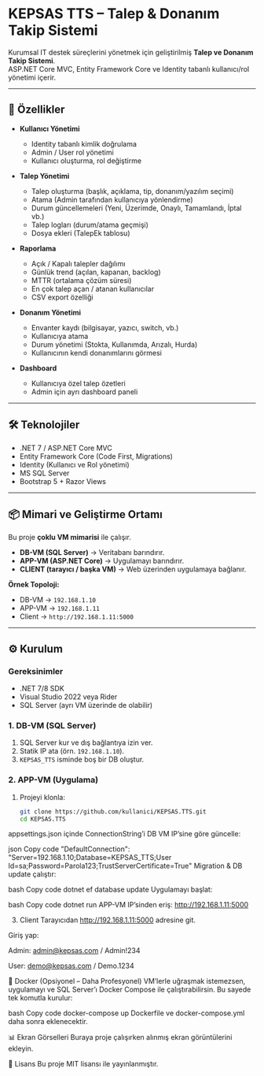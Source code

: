 # KEPSAS TTS – Talep & Donanım Takip Sistemi

Kurumsal IT destek süreçlerini yönetmek için geliştirilmiş **Talep ve Donanım Takip Sistemi**.  
ASP.NET Core MVC, Entity Framework Core ve Identity tabanlı kullanıcı/rol yönetimi içerir.

---

## 🚀 Özellikler
- **Kullanıcı Yönetimi**
  - Identity tabanlı kimlik doğrulama
  - Admin / User rol yönetimi
  - Kullanıcı oluşturma, rol değiştirme

- **Talep Yönetimi**
  - Talep oluşturma (başlık, açıklama, tip, donanım/yazılım seçimi)
  - Atama (Admin tarafından kullanıcıya yönlendirme)
  - Durum güncellemeleri (Yeni, Üzerimde, Onaylı, Tamamlandı, İptal vb.)
  - Talep logları (durum/atama geçmişi)
  - Dosya ekleri (TalepEk tablosu)

- **Raporlama**
  - Açık / Kapalı talepler dağılımı
  - Günlük trend (açılan, kapanan, backlog)
  - MTTR (ortalama çözüm süresi)
  - En çok talep açan / atanan kullanıcılar
  - CSV export özelliği

- **Donanım Yönetimi**
  - Envanter kaydı (bilgisayar, yazıcı, switch, vb.)
  - Kullanıcıya atama
  - Durum yönetimi (Stokta, Kullanımda, Arızalı, Hurda)
  - Kullanıcının kendi donanımlarını görmesi

- **Dashboard**
  - Kullanıcıya özel talep özetleri
  - Admin için ayrı dashboard paneli

---

## 🛠️ Teknolojiler
- .NET 7 / ASP.NET Core MVC
- Entity Framework Core (Code First, Migrations)
- Identity (Kullanıcı ve Rol yönetimi)
- MS SQL Server
- Bootstrap 5 + Razor Views

---

## 📦 Mimari ve Geliştirme Ortamı

Bu proje **çoklu VM mimarisi** ile çalışır.  
- **DB-VM (SQL Server)** → Veritabanı barındırır.  
- **APP-VM (ASP.NET Core)** → Uygulamayı barındırır.  
- **CLIENT (tarayıcı / başka VM)** → Web üzerinden uygulamaya bağlanır.  

**Örnek Topoloji:**
- DB-VM → `192.168.1.10`  
- APP-VM → `192.168.1.11`  
- Client → `http://192.168.1.11:5000`

---

## ⚙️ Kurulum

### Gereksinimler
- .NET 7/8 SDK
- Visual Studio 2022 veya Rider
- SQL Server (ayrı VM üzerinde de olabilir)

### 1. DB-VM (SQL Server)
1. SQL Server kur ve dış bağlantıya izin ver.  
2. Statik IP ata (örn. `192.168.1.10`).  
3. `KEPSAS_TTS` isminde boş bir DB oluştur.

### 2. APP-VM (Uygulama)
1. Projeyi klonla:  
   ```bash
   git clone https://github.com/kullanici/KEPSAS.TTS.git
   cd KEPSAS.TTS
appsettings.json içinde ConnectionString’i DB VM IP’sine göre güncelle:

json
Copy code
"DefaultConnection": "Server=192.168.1.10;Database=KEPSAS_TTS;User Id=sa;Password=Parola123;TrustServerCertificate=True"
Migration & DB update çalıştır:

bash
Copy code
dotnet ef database update
Uygulamayı başlat:

bash
Copy code
dotnet run
APP-VM IP’sinden eriş: http://192.168.1.11:5000

3. Client
Tarayıcıdan http://192.168.1.11:5000 adresine git.

Giriş yap:

Admin: admin@kepsas.com / Admin!234

User: demo@kepsas.com / Demo.1234

🐳 Docker (Opsiyonel – Daha Profesyonel)
VM’lerle uğraşmak istemezsen, uygulamayı ve SQL Server’ı Docker Compose ile çalıştırabilirsin.
Bu sayede tek komutla kurulur:

bash
Copy code
docker-compose up
Dockerfile ve docker-compose.yml daha sonra eklenecektir.

📊 Ekran Görselleri
Buraya proje çalışırken alınmış ekran görüntülerini ekleyin.

📄 Lisans
Bu proje MIT lisansı ile yayınlanmıştır.
